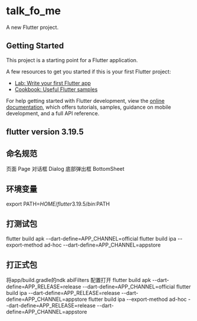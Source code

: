 # talk_fo_me

A new Flutter project.

## Getting Started

This project is a starting point for a Flutter application.

A few resources to get you started if this is your first Flutter project:

- [Lab: Write your first Flutter app](https://docs.flutter.dev/get-started/codelab)
- [Cookbook: Useful Flutter samples](https://docs.flutter.dev/cookbook)

For help getting started with Flutter development, view the
[online documentation](https://docs.flutter.dev/), which offers tutorials,
samples, guidance on mobile development, and a full API reference.

## flutter version 3.19.5

## 命名规范
页面 Page
对话框 Dialog
底部弹出框 BottomSheet

## 环境变量
export PATH=$HOME/flutter3.19.5/bin:$PATH

## 打测试包 
flutter build apk --dart-define=APP_CHANNEL=official
flutter build ipa --export-method ad-hoc --dart-define=APP_CHANNEL=appstore

## 打正式包
将app/build.gradle的ndk abiFilters 配置打开
flutter build apk --dart-define=APP_RELEASE=release --dart-define=APP_CHANNEL=official
flutter build ipa --dart-define=APP_RELEASE=release --dart-define=APP_CHANNEL=appstore
flutter build ipa --export-method ad-hoc --dart-define=APP_RELEASE=release --dart-define=APP_CHANNEL=appstore